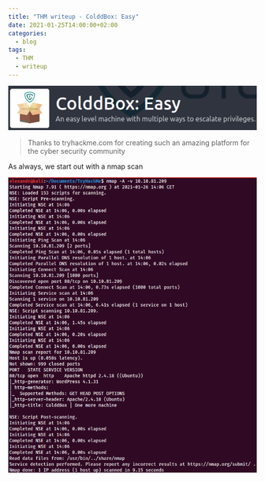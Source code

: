 ```yaml
---
title: "THM writeup - ColddBox: Easy"
date: 2021-01-25T14:00:00+02:00
categories:
  - blog
tags:
  - THM
  - writeup
---
```


![](/assets/images/2021-01-26-14-04-46.png)

>Thanks to tryhackme.com for creating such an amazing platform for the cyber security community

As always, we start out with a nmap scan

![](/assets/images/2021-01-26-14-07-42.png)

